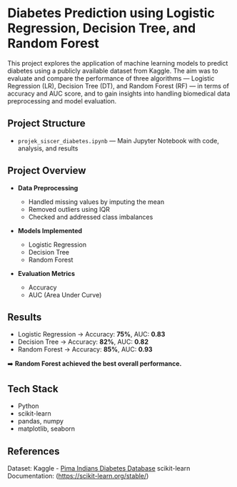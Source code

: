 # Diabetes Prediction using Logistic Regression, Decision Tree, and Random Forest
This project explores the application of machine learning models to predict diabetes using a publicly available dataset from Kaggle. The aim was to evaluate and compare the performance of three algorithms — Logistic Regression (LR), Decision Tree (DT), and Random Forest (RF) — in terms of accuracy and AUC score, and to gain insights into handling biomedical data preprocessing and model evaluation.

## Project Structure
- `projek_siscer_diabetes.ipynb` — Main Jupyter Notebook with code, analysis, and results

## Project Overview
- **Data Preprocessing**  
  - Handled missing values by imputing the mean  
  - Removed outliers using IQR  
  - Checked and addressed class imbalances  

- **Models Implemented**  
  - Logistic Regression  
  - Decision Tree  
  - Random Forest  

- **Evaluation Metrics**  
  - Accuracy  
  - AUC (Area Under Curve)  

## Results
- Logistic Regression → Accuracy: **75%**, AUC: **0.83**  
- Decision Tree → Accuracy: **82%**, AUC: **0.82**  
- Random Forest → Accuracy: **85%**, AUC: **0.93**  

➡️ **Random Forest achieved the best overall performance.**

## Tech Stack
- Python  
- scikit-learn  
- pandas, numpy  
- matplotlib, seaborn

## References
Dataset: Kaggle - [Pima Indians Diabetes Database](https://www.kaggle.com/datasets/uciml/pima-indians-diabetes-database)
scikit-learn Documentation: (https://scikit-learn.org/stable/)
